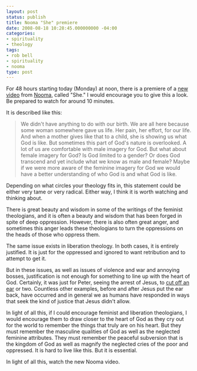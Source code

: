 ```yaml
---
layout: post
status: publish
title: Nooma "She" premiere
date: 2008-08-18 10:28:45.000000000 -04:00
categories:
- spirituality
- theology
tags:
- rob bell
- spirituality
- nooma
type: post
---
```

For 48 hours starting today (Monday) at noon, there is a premiere of a <a href="http://www.new.facebook.com/pages/NOOMA/21600640369#/video/video.php?v=666228146313">new video</a> from <a href="http://www.nooma.com/">Nooma</a>, called "She." I would encourage you to give this a look. Be prepared to watch for around 10 minutes.

It is described like this:
<blockquote><p>We didn&#39;t have anything to do with our birth. We are all here because some woman somewhere gave us life. Her pain, her effort, for our life. And when a mother gives like that to a child, she is showing us what God is like. But sometimes this part of God&#39;s nature is overlooked. A lot of us are comfortable with male imagery for God. But what about female imagery for God? Is God limited to a gender? Or does God transcend and yet include what we know as male and female? Maybe if we were more aware of the feminine imagery for God we would have a better understanding of who God is and what God is like.</p></blockquote>
Depending on what circles your theology fits in, this statement could be either very tame or very radical. Either way, I think it is worth watching and thinking about.

There is great beauty and wisdom in some of the writings of the feminist theologians, and it is often a beauty and wisdom that has been forged in spite of deep oppression. However, there is also often great anger, and sometimes this anger leads these theologians to turn the oppressions on the heads of those who oppress them.

The same issue exists in liberation theology. In both cases, it is entirely justified. It is just for the oppressed and ignored to want retribution and to attempt to get it.

But in these issues, as well as issues of violence and war and annoying bosses, justification is not enough for something to line up with the heart of God. Certainly, it was just for Peter, seeing the arrest of Jesus, to <a href="http://www.biblegateway.com/passage/?search=John%2018:1-11;&amp;version=31;">cut off an ear</a> or two. Countless other examples, before and after Jesus put the ear back, have occurred and in general we as humans have responded in ways that seek the kind of justice that Jesus didn't allow.

In light of all this, if I could encourage feminist and liberation theologians, I would encourage them to draw closer to the heart of God as they cry out for the world to remember the things that truly are on his heart. But they must remember the masculine qualities of God as well as the neglected feminine attributes. They must remember the peaceful subversion that is the kingdom of God as well as magnify the neglected cries of the poor and oppressed. It is hard to live like this. But it is essential.

In light of all this, watch the new Nooma video.
